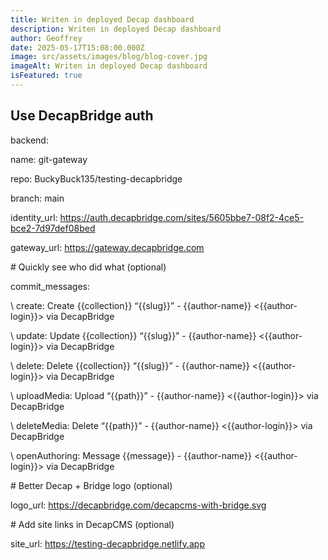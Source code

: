 ```yaml
---
title: Writen in deployed Decap dashboard
description: Writen in deployed Decap dashboard
author: Geoffrey
date: 2025-05-17T15:08:00.000Z
image: src/assets/images/blog/blog-cover.jpg
imageAlt: Writen in deployed Decap dashboard
isFeatured: true
---
```


## Use DecapBridge auth

backend:

name: git-gateway

repo: BuckyBuck135/testing-decapbridge

branch: main

identity_url: https://auth.decapbridge.com/sites/5605bbe7-08f2-4ce5-bce2-7d97def08bed

gateway_url: https://gateway.decapbridge.com

\# Quickly see who did what (optional)

commit_messages:

\ create: Create {{collection}} “{{slug}}” - {{author-name}} <{{author-login}}> via DecapBridge

\ update: Update {{collection}} “{{slug}}” - {{author-name}} <{{author-login}}> via DecapBridge

\ delete: Delete {{collection}} “{{slug}}” - {{author-name}} <{{author-login}}> via DecapBridge

\ uploadMedia: Upload “{{path}}” - {{author-name}} <{{author-login}}> via DecapBridge

\ deleteMedia: Delete “{{path}}” - {{author-name}} <{{author-login}}> via DecapBridge

\ openAuthoring: Message {{message}} - {{author-name}} <{{author-login}}> via DecapBridge

\# Better Decap + Bridge logo (optional)

logo_url: https://decapbridge.com/decapcms-with-bridge.svg

\# Add site links in DecapCMS (optional)

site_url: https://testing-decapbridge.netlify.app
